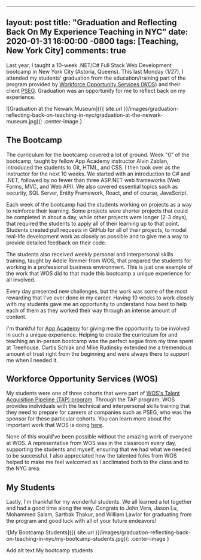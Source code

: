 
---
layout: post
title: "Graduation and Reflecting Back On My Experience Teaching in NYC"
date: 2020-01-31 16:00:00 -0800
tags: [Teaching, New York City]
comments: true
---

Last year, I taught a 10-week .NET/C# Full Stack Web Development bootcamp in New York City (Astoria, Queens). This last Monday (1/27), I attended my students' graduation from the education/training part of the program provided by [Workforce Opportunity Services (WOS)](https://www.wforce.org/) and their client [PSEG](https://www.pseg.com/). Graduation was an opportunity for me to reflect back on my experience.

![Graduation at the Newark Museum]({{ site.url }}/images/graduation-reflecting-back-on-teaching-in-nyc/graduation-at-the-newark-museum.jpg){: .center-image }

## The Bootcamp

The curriculum for the bootcamp covered a lot of ground. Week "0" of the bootcamp, taught by fellow App Academy instructor Alvin Zablan, introduced the students to Git, HTML, and CSS. I then took over as the instructor for the next 10 weeks. We started with an introduction to C# and .NET, followed by no fewer than three ASP.NET web frameworks (Web Forms, MVC, and Web API). We also covered essential topics such as security, SQL Server, Entity Framework, React, and of course, JavaScript.

Each week of the bootcamp had the students working on projects as a way to reinforce their learning. Some projects were shorter projects that could be completed in about a day, while other projects were longer (2-3 days), that required the students to apply all of their learning up to that point. Students created pull requests in GitHub for all of their projects, to model real-life development work as closely as possible and to give me a way to provide detailed feedback on their code.

The students also received weekly personal and interpersonal skills training, taught by Addie Rimmer from WOS, that prepared the students for working in a professional business environment. This is just one example of the work that WOS did to that made this bootcamp a unique experience for all involved.

Every day presented new challenges, but the work was some of the most rewarding that I've ever done in my career. Having 10 weeks to work closely with my students gave me an opportunity to understand how best to help each of them as they worked their way through an intense amount of content.

I'm thankful for [App Academy](https://www.appacademy.io/) for giving me the opportunity to be involved in such a unique experience. Helping to create the curriculum for and teaching an in-person bootcamp was the perfect segue from my time spent at Treehouse. Curtis Schlak and Mike Rudinsky extended me a tremendous amount of trust right from the beginning and were always there to support me when I needed it.

## Workforce Opportunity Services (WOS)

My students were one of three cohorts that were part of [WOS's Talent Acquisition Pipeline (TAP) program](https://www.wforce.org/hire/tap). Through the TAP program, WOS provides individuals with the technical and interpersonal skills training that they need to prepare for careers at companies such as PSEG, who was the sponsor for these particular cohorts. You can learn more about the important work that WOS is doing [here](https://www.wforce.org/).

None of this would've been possible without the amazing work of everyone at WOS. A representative from WOS was in the classroom every day, supporting the students and myself, ensuring that we had what we needed to be successful. I also appreciated how the talented folks from WOS helped to make me feel welcomed as I acclimated both to the class and to the NYC area.

## My Students

Lastly, I'm thankful for my wonderful students. We all learned a lot together and had a good time along the way. Congrats to John Vera, Jason Lu, Mohammed Salam, Sarthak Thakur, and William Lawlor for graduating from the program and good luck with all of your future endeavors!

![My Bootcamp Students]({{ site.url }}/images/graduation-reflecting-back-on-teaching-in-nyc/my-bootcamp-students.jpg){: .center-image }


Add alt text
My bootcamp students
